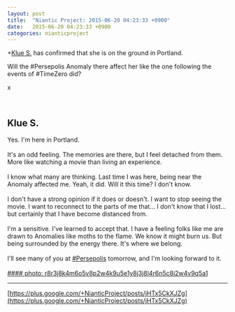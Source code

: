 ```yaml
---
layout: post
title:  "Niantic Project: 2015-06-20 04:23:33 +0900"
date:   2015-06-20 04:23:33 +0900
categories: nianticproject
---
```

+[Klue S.](https://plus.google.com/110350977702120778591 "") has confirmed that she is on the ground in Portland.

Will the ‪#‎Persepolis‬ Anomaly there affect her like the one following the events of ‪#‎TimeZero‬ did?

x<div class="shared"><br /><h2>Klue S.</h2>Yes. I'm here in Portland.<br /><br />It's an odd feeling. The memories are there, but I feel detached from them. More like watching a movie than living an experience.<br /><br />I know what many are thinking. Last time I was here, being near the Anomaly affected me. Yeah, it did. Will it this time? I don't know. <br /><br />I don't have a strong opinion if it does or doesn't. I want to stop seeing the movie. I want to reconnect to the parts of me that... I don't know that I lost... but certainly that I have become distanced from.<br /><br />I'm a sensitive. I've learned to accept that. I have a feeling folks like me are drawn to Anomalies like moths to the flame. We know it might burn us. But being surrounded by the energy there. It's where we belong.<br /><br />I'll see many of you at <a rel="nofollow" class="ot-hashtag" href="https://plus.google.com/s/%23Persepolis">#Persepolis</a> tomorrow, and I'm looking forward to it.<br /><br /></div>
[#### photo: r8r3j8k4m6o5v8p2w4k9u5e1y8j3j8l4r6n5c8i2w4v9q5a1](https://lh3.googleusercontent.com/-yVYyGk8PW7A/VYRpYgaCcpI/AAAAAAAAAx8/36WmirM7TrE/w800-h450/Again.jpg "")
- - -
[https://plus.google.com/+NianticProject/posts/jHTx5CkXJZg](https://plus.google.com/+NianticProject/posts/jHTx5CkXJZg)
